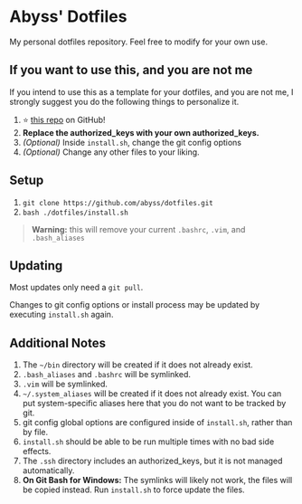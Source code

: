# Abyss' Dotfiles

My personal dotfiles repository. Feel free to modify for your own use.

## If you want to use this, and you are not me

If you intend to use this as a template for your dotfiles, and you are not me, I strongly suggest you do the following things to personalize it.

1) :star: [this repo](https://github.com/abyss/dotfiles) on GitHub!
2) **Replace the authorized_keys with your own authorized_keys.**
3) *(Optional)* Inside `install.sh`, change the git config options
4) *(Optional)* Change any other files to your liking.

## Setup

1) `git clone https://github.com/abyss/dotfiles.git`
2) `bash ./dotfiles/install.sh`
> **Warning:** this will remove your current `.bashrc`, `.vim`, and `.bash_aliases`

## Updating

Most updates only need a `git pull`.

Changes to git config options or install process may be updated by executing `install.sh` again.

## Additional Notes
1) The `~/bin` directory will be created if it does not already exist.
2) `.bash_aliases` and `.bashrc` will be symlinked.
3) `.vim` will be symlinked.
4) `~/.system_aliases` will be created if it does not already exist. You can put system-specific aliases here that you do not want to be tracked by git.
5) git config global options are configured inside of `install.sh`, rather than by file.
6) `install.sh` should be able to be run multiple times with no bad side effects.
7) The `.ssh` directory includes an authorized_keys, but it is not managed automatically.
8) **On Git Bash for Windows:** The symlinks will likely not work, the files will be copied instead. Run `install.sh` to force update the files.
